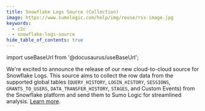 ```yaml
---
title: Snowflake Logs Source (Collection)
image: https://www.sumologic.com/help/img/reuse/rss-image.jpg
keywords:
  - c2c
  - snowflake-logs-source
hide_table_of_contents: true    
---
```


import useBaseUrl from '@docusaurus/useBaseUrl';

We're excited to announce the release of our new cloud-to-cloud source for Snowflake Logs. This source aims to collect the row data from the supported global tables (`QUERY_HISTORY`, `LOGIN_HISTORY`, `SESSIONS`, `GRANTS_TO_USERS`, `DATA_TRANSFER_HISTORY`, `STAGES`, and Custom Events) from the Snowflake platform and send them to Sumo Logic for streamlined analysis. [Learn more](/docs/send-data/hosted-collectors/cloud-to-cloud-integration-framework/snowflake-logs-source).